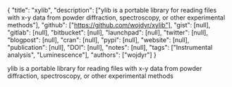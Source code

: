 {
  "title": "xylib",
  "description": ["ylib is a portable library for reading files with x-y data from powder diffraction, spectroscopy, or other experimental methods"],
  "github": ["https://github.com/wojdyr/xylib"],
  "gist": [null],
  "gitlab": [null],
  "bitbucket": [null],
  "launchpad": [null],
  "twitter": [null],
  "blogpost": [null],
  "cran": [null],
  "pypi": [null],
  "website": [null],
  "publication": [null],
  "DOI": [null],
  "notes": [null],
  "tags": ["Instrumental analysis", "Luminescence"],
  "authors": ["wojdyr"]
}

<!-- Generated by csv2md.R – do not edit by hand -->

ylib is a portable library for reading files with x-y data from powder diffraction, spectroscopy, or other experimental methods